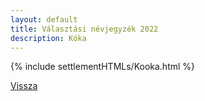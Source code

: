 ```yaml
---
layout: default
title: Választási névjegyzék 2022
description: Kóka
---
```


{% include settlementHTMLs/Kooka.html %}

[Vissza](./)